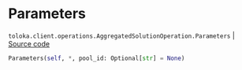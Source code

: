 # Parameters
`toloka.client.operations.AggregatedSolutionOperation.Parameters` | [Source code](https://github.com/Toloka/toloka-kit/blob/v1.2.3/src/client/operations.py#L376)

```python
Parameters(self, *, pool_id: Optional[str] = None)
```


